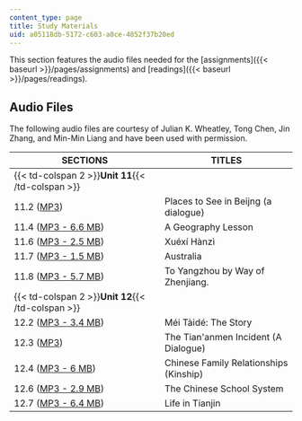 ```yaml
---
content_type: page
title: Study Materials
uid: a05118db-5172-c603-a0ce-4852f37b20ed
---
```


This section features the audio files needed for the [assignments]({{< baseurl >}}/pages/assignments) and [readings]({{< baseurl >}}/pages/readings).

Audio Files
-----------

The following audio files are courtesy of Julian K. Wheatley, Tong Chen, Jin Zhang, and Min-Min Liang and have been used with permission.

| SECTIONS | TITLES |
| --- | --- |
| {{< td-colspan 2 >}}**Unit 11**{{< /td-colspan >}} ||
| 11.2 ([MP3](/ans7870/21f/21f.104/s06/audio/11-2_beijing.mp3)) | Places to See in Beijng (a dialogue) |
| 11.4 ([MP3 - 6.6 MB](/ans7870/21f/21f.104/s06/audio/11-4_geography.mp3)) | A Geography Lesson |
| 11.6 ([MP3 - 2.5 MB](/ans7870/21f/21f.104/s06/audio/11-6_xuexi_hanzi.mp3)) | Xuéxí Hànzì |
| 11.7 ([MP3 - 1.5 MB](/ans7870/21f/21f.104/s06/audio/11-7_australia.mp3)) | Australia |
| 11.8 ([MP3 - 5.7 MB](/ans7870/21f/21f.104/s06/audio/11-8_zhenjiang.mp3)) | To Yangzhou by Way of Zhenjiang. |
| {{< td-colspan 2 >}}**Unit 12**{{< /td-colspan >}} ||
| 12.2 ([MP3 - 3.4 MB](/ans7870/21f/21f.104/s06/audio/12-2_mei_table.mp3)) | Méi Tàidé: The Story |
| 12.3 ([MP3](/ans7870/21f/21f.104/s06/audio/12-3_tiananmen.mp3)) | The Tian'anmen Incident (A Dialogue) |
| 12.4 ([MP3 - 6 MB](/ans7870/21f/21f.104/s06/audio/12-4_kinterms.mp3)) | Chinese Family Relationships (Kinship) |
| 12.6 ([MP3 - 2.9 MB](/ans7870/21f/21f.104/s06/audio/12-6_schools.mp3)) | The Chinese School System |
| 12.7 ([MP3 - 6.4 MB](/ans7870/21f/21f.104/s06/audio/12-7_tianjin.mp3)) | Life in Tianjin